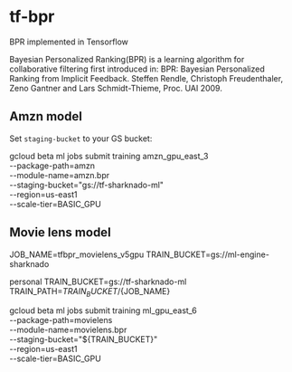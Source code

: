 # tf-bpr

BPR implemented in Tensorflow

Bayesian Personalized Ranking(BPR) is a learning algorithm for collaborative filtering first introduced in: BPR: Bayesian Personalized Ranking from Implicit Feedback. Steffen Rendle, Christoph Freudenthaler, Zeno Gantner and Lars Schmidt-Thieme, Proc. UAI 2009.   





## Amzn model

Set `staging-bucket` to your GS bucket:

gcloud beta ml jobs submit training amzn_gpu_east_3 \
--package-path=amzn \
--module-name=amzn.bpr \
--staging-bucket="gs://tf-sharknado-ml" \
--region=us-east1 \
--scale-tier=BASIC_GPU



## Movie lens model

JOB_NAME=tfbpr_movielens_v5gpu
TRAIN_BUCKET=gs://ml-engine-sharknado

personal
TRAIN_BUCKET=gs://tf-sharknado-ml
TRAIN_PATH=${TRAIN_BUCKET}/${JOB_NAME}
    
gcloud beta ml jobs submit training ml_gpu_east_6 \
--package-path=movielens \
--module-name=movielens.bpr \
--staging-bucket="${TRAIN_BUCKET}" \
--region=us-east1 \
--scale-tier=BASIC_GPU